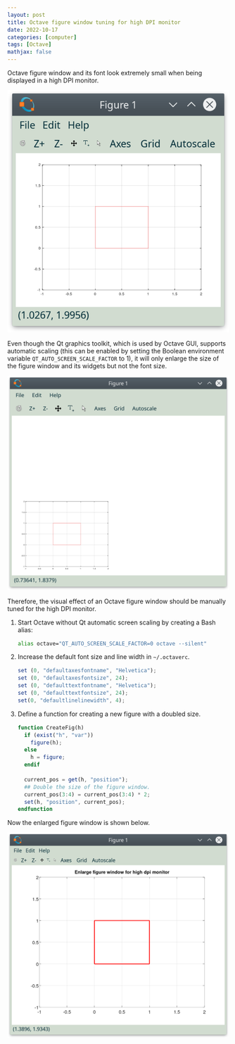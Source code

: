 ```yaml
---
layout: post
title: Octave figure window tuning for high DPI monitor
date: 2022-10-17
categories: [computer]
tags: [Octave]
mathjax: false
---
```


Octave figure window and its font look extremely small when being displayed in a high DPI monitor.

<p align="center"><img src="/figures/2022-10-17_14-06-38-octave-small-figure-in-high-dpi.png" alt="" /></p>

Even though the Qt graphics toolkit, which is used by Octave GUI, supports automatic scaling (this can be enabled by setting the Boolean environment variable `QT_AUTO_SCREEN_SCALE_FACTOR` to 1), it will only enlarge the size of the figure window and its widgets but not the font size.

<p align="center"><img src="/figures/2022-10-17_14-08-26-octave-figure-window-qt-scale-in-high-dpi.png" alt="" /></p>

Therefore, the visual effect of an Octave figure window should be manually tuned for the high DPI monitor.

1.  Start Octave without Qt automatic screen scaling by creating a Bash alias:
    
    ```bash
    alias octave="QT_AUTO_SCREEN_SCALE_FACTOR=0 octave --silent"
    ```
2.  Increase the default font size and line width in `~/.octaverc`.
    
    ```octave
    set (0, "defaultaxesfontname", "Helvetica");
    set (0, "defaultaxesfontsize", 24);
    set (0, "defaulttextfontname", "Helvetica");
    set (0, "defaulttextfontsize", 24);
    set(0, "defaultlinelinewidth", 4);
    ```
3.  Define a function for creating a new figure with a doubled size.
    
    ```octave
    function CreateFig(h)
      if (exist("h", "var"))
        figure(h);
      else
        h = figure;
      endif
    
      current_pos = get(h, "position");
      ## Double the size of the figure window.
      current_pos(3:4) = current_pos(3:4) * 2;
      set(h, "position", current_pos);
    endfunction
    ```

Now the enlarged figure window is shown below.

<p align="center"><img src="/figures/2022-10-17_14-20-28-octave-figure-window-enlarged-in-high-dpi.png" alt="" /></p>

